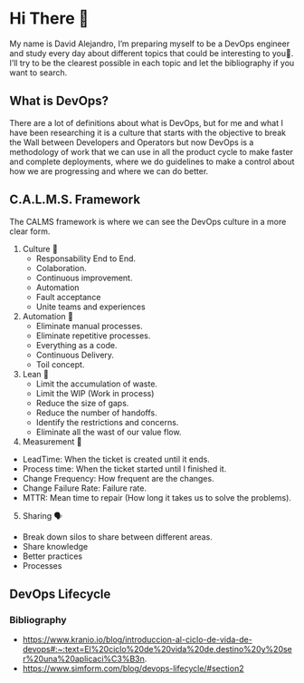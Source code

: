 # Hi There 👋
My name is David Alejandro, I’m preparing myself to be a DevOps engineer and study every day about different topics that could be interesting to you🧐. I’ll try to be the clearest possible in each topic and let the bibliography if you want to search.

## What is DevOps?
There are a lot of definitions about what is DevOps, but for me and what I have been researching it is a culture that starts with the objective to break the Wall between Developers and Operators but now DevOps is a methodology of work that we can use in all the product cycle to make faster and complete deployments, where we do guidelines to make a control about how we are progressing and where we can do better.

## C.A.L.M.S. Framework
The CALMS framework is where we can see the DevOps culture in a more clear form.

1. Culture 📖
   - Responsability End to End.
   - Colaboration.
   - Continuous improvement.
   - Automation
   - Fault acceptance
   - Unite teams and experiences
2. Automation 🤖
   - Eliminate manual processes.
   - Eliminate repetitive processes.
   - Everything as a code.
   - Continuous Delivery.
   - Toil concept.
3. Lean 🚮
   - Limit the accumulation of waste.
   - Limit the WIP (Work in process)
   - Reduce the size of gaps.
   - Reduce the number of handoffs.
   - Identify the restrictions and concerns.
   - Eliminate all the wast of our value flow.
4. Measurement 📏
  - LeadTime: When the ticket is created until it ends.
  - Process time: When the ticket started until I finished it.
  - Change Frequency: How frequent are the changes.
  - Change Failure Rate: Failure rate.
  - MTTR: Mean time to repair (How long it takes us to solve the problems).
5. Sharing 🗣
  - Break down silos to share between different areas.
  - Share knowledge
  - Better practices
  - Processes

## DevOps Lifecycle


### Bibliography
  - https://www.kranio.io/blog/introduccion-al-ciclo-de-vida-de-devops#:~:text=El%20ciclo%20de%20vida%20de,destino%20y%20ser%20una%20aplicaci%C3%B3n.
  - https://www.simform.com/blog/devops-lifecycle/#section2
